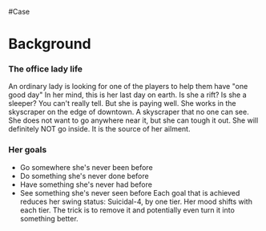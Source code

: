 #Case 

# Background
### The office lady life
An ordinary lady is looking for one of the players to help them have "one good day"
In her mind, this is her last day on earth.
Is she a rift? Is she a sleeper? You can't really tell. But she is paying well.
She works in the skyscraper on the edge of downtown.
A skyscraper that no one can see.
She does not want to go anywhere near it, but she can tough it out. She will definitely NOT go inside.
It is the source of her ailment.

### Her goals
- Go somewhere she's never been before
- Do something she's never done before
- Have something she's never had before
- See something she's never seen before
Each goal that is achieved reduces her swing status: Suicidal-4, by one tier. Her mood shifts with each tier. The trick is to remove it and potentially even turn it into something better.